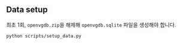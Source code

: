 ## Data setup

최초 1회, `openvgdb.zip`을 해제해 `openvgdb.sqlite` 파일을 생성해야 합니다.

```bash
python scripts/setup_data.py
